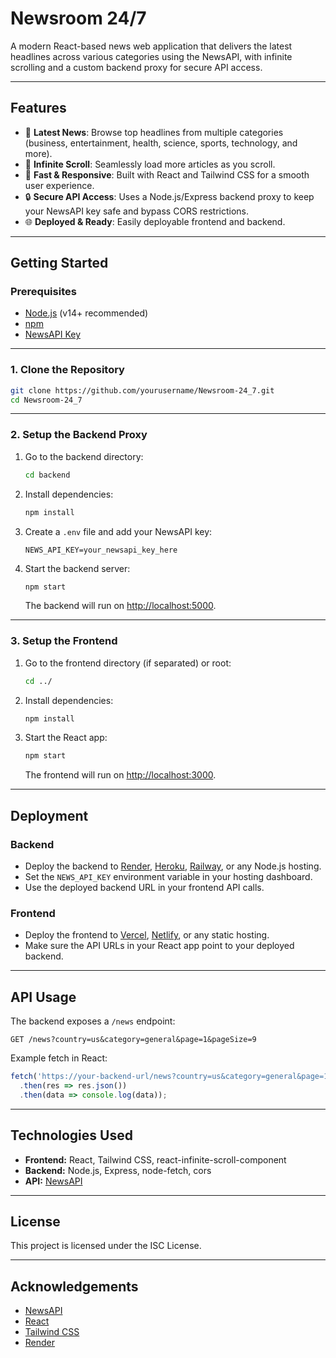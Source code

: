 # Newsroom 24/7

A modern React-based news web application that delivers the latest headlines across various categories using the NewsAPI, with infinite scrolling and a custom backend proxy for secure API access.

---

## Features

- 📰 **Latest News**: Browse top headlines from multiple categories (business, entertainment, health, science, sports, technology, and more).
- 🔄 **Infinite Scroll**: Seamlessly load more articles as you scroll.
- 🚀 **Fast & Responsive**: Built with React and Tailwind CSS for a smooth user experience.
- 🔒 **Secure API Access**: Uses a Node.js/Express backend proxy to keep your NewsAPI key safe and bypass CORS restrictions.
- 🌐 **Deployed & Ready**: Easily deployable frontend and backend.

---

## Getting Started

### Prerequisites

- [Node.js](https://nodejs.org/) (v14+ recommended)
- [npm](https://www.npmjs.com/)
- [NewsAPI Key](https://newsapi.org/)

---

### 1. Clone the Repository

```bash
git clone https://github.com/yourusername/Newsroom-24_7.git
cd Newsroom-24_7
```

---

### 2. Setup the Backend Proxy

1. Go to the backend directory:
    ```bash
    cd backend
    ```
2. Install dependencies:
    ```bash
    npm install
    ```
3. Create a `.env` file and add your NewsAPI key:
    ```
    NEWS_API_KEY=your_newsapi_key_here
    ```
4. Start the backend server:
    ```bash
    npm start
    ```
   The backend will run on [http://localhost:5000](http://localhost:5000).

---

### 3. Setup the Frontend

1. Go to the frontend directory (if separated) or root:
    ```bash
    cd ../
    ```
2. Install dependencies:
    ```bash
    npm install
    ```
3. Start the React app:
    ```bash
    npm start
    ```
   The frontend will run on [http://localhost:3000](http://localhost:3000).

---

## Deployment

### Backend

- Deploy the backend to [Render](https://render.com/), [Heroku](https://heroku.com/), [Railway](https://railway.app/), or any Node.js hosting.
- Set the `NEWS_API_KEY` environment variable in your hosting dashboard.
- Use the deployed backend URL in your frontend API calls.

### Frontend

- Deploy the frontend to [Vercel](https://vercel.com/), [Netlify](https://netlify.com/), or any static hosting.
- Make sure the API URLs in your React app point to your deployed backend.

---

## API Usage

The backend exposes a `/news` endpoint:

```
GET /news?country=us&category=general&page=1&pageSize=9
```

Example fetch in React:
```js
fetch('https://your-backend-url/news?country=us&category=general&page=1&pageSize=9')
  .then(res => res.json())
  .then(data => console.log(data));
```

---

## Technologies Used

- **Frontend:** React, Tailwind CSS, react-infinite-scroll-component
- **Backend:** Node.js, Express, node-fetch, cors
- **API:** [NewsAPI](https://newsapi.org/)

---

## License

This project is licensed under the ISC License.

---

## Acknowledgements

- [NewsAPI](https://newsapi.org/)
- [React](https://react.dev/)
- [Tailwind CSS](https://tailwindcss.com/)
- [Render](https://render.com/)